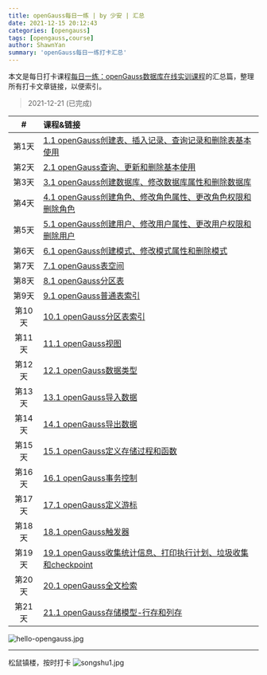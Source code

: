 ```yaml
---
title: openGauss每日一练 | by 少安 | 汇总
date: 2021-12-15 20:12:43
categories: [opengauss]
tags: [opengauss,course]
author: ShawnYan
summary: 'openGauss每日一练打卡汇总'
---
```



本文是每日打卡课程[每日一练：openGauss数据库在线实训课程](https://www.modb.pro/course/133)的汇总篇，整理所有打卡文章链接，以便索引。

> 2021-12-21 (已完成)

|#|课程&链接|
|:-:|:-|
|第1天|[1.1 openGauss创建表、插入记录、查询记录和删除表基本使用](https://www.modb.pro/db/212051)|
|第2天|[2.1 openGauss查询、更新和删除基本使用](https://www.modb.pro/db/212053)|
|第3天|[3.1 openGauss创建数据库、修改数据库属性和删除数据库](https://www.modb.pro/db/212059)|
|第4天|[4.1 openGauss创建角色、修改角色属性、更改角色权限和删除角色](https://www.modb.pro/db/212061)|
|第5天|[5.1 openGauss创建用户、修改用户属性、更改用户权限和删除用户](https://www.modb.pro/db/212512)|
|第6天|[6.1 openGauss创建模式、修改模式属性和删除模式](https://www.modb.pro/db/213272)|
|第7天|[7.1 openGauss表空间](https://www.modb.pro/db/213274)|
|第8天|[8.1 openGauss分区表](https://www.modb.pro/db/213280)|
|第9天|[9.1 openGauss普通表索引](https://www.modb.pro/db/213284)|
|第10天|[10.1 openGauss分区表索引](https://www.modb.pro/db/213285)|
|第11天|[11.1 openGauss视图](https://www.modb.pro/db/214484)|
|第12天|[12.1 openGauss数据类型](https://www.modb.pro/db/214488)|
|第13天|[13.1 openGauss导入数据](https://www.modb.pro/db/214490)|
|第14天|[14.1 openGauss导出数据](https://www.modb.pro/db/214492)|
|第15天|[15.1 openGauss定义存储过程和函数](https://www.modb.pro/db/214504)|
|第16天|[16.1 openGauss事务控制](https://www.modb.pro/db/214886)|
|第17天|[17.1 openGauss定义游标](https://www.modb.pro/db/214890)|
|第18天|[18.1 openGauss触发器](https://www.modb.pro/db/215831)|
|第19天|[19.1 openGauss收集统计信息、打印执行计划、垃圾收集和checkpoint](https://www.modb.pro/db/216112)|
|第20天|[20.1 openGauss全文检索](https://www.modb.pro/db/216362)|
|第21天|[21.1 openGauss存储模型-行存和列存](https://www.modb.pro/db/218379)|

![hello-opengauss.jpg](hello-opengauss.jpg)

---
松鼠镇楼，按时打卡
![songshu1.jpg](songshu1.jpg)

